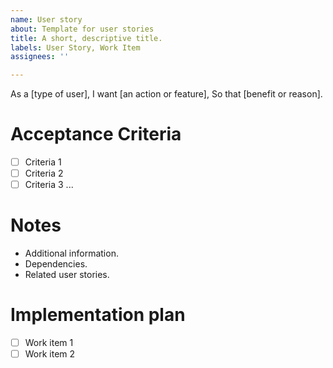 ```yaml
---
name: User story
about: Template for user stories
title: A short, descriptive title.
labels: User Story, Work Item
assignees: ''

---
```


<!--
Filled in by the Product Owner or the Stakeholders.
-->

As a [type of user],
I want [an action or feature],
So that [benefit or reason].

# Acceptance Criteria
<!--
Filled in by the Product Owner or the Stakeholders.
-->

- [ ] Criteria 1
- [ ] Criteria 2
- [ ] Criteria 3
...

# Notes
<!--
Filled in by the Product Owner or the Stakeholders.
-->

- Additional information.
- Dependencies.
- Related user stories.

# Implementation plan
<!--
This section will be populated by the developers during their technical refinements.
-->

- [ ] Work item 1
- [ ] Work item 2
